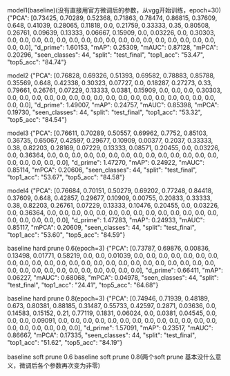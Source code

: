 model1(baseline)(没有直接用官方微调后的参数，从vgg开始训练，epoch=30)
{"PCA": [0.73425, 0.70289, 0.52368, 0.71863, 0.78474, 0.86815, 0.37609, 0.648, 0.41039, 0.28065, 0.11818, 0.0, 0.21759, 0.33333, 0.35, 0.80508, 0.26761, 0.09639, 0.13333, 0.06667, 0.15909, 0.0, 0.03226, 0.0, 0.30303, 0.0, 0.0, 0.0, 0.0, 0.0, 0.0, 0.0, 0.0, 0.0, 0.0, 0.0, 0.0, 0.0, 0.0, 0.0, 0.0, 0.0, 0.0, 0.0], "d_prime": 1.60153, "mAP": 0.25309, "mAUC": 0.87128, "mPCA": 0.20296, "seen_classes": 44, "split": "test_final", "top1_acc": "53.47", "top5_acc": "84.74"}

model2
{"PCA": [0.76828, 0.69326, 0.51393, 0.69582, 0.78883, 0.85788, 0.35569, 0.648, 0.42338, 0.30323, 0.07727, 0.0, 0.18287, 0.27273, 0.33, 0.79661, 0.26761, 0.07229, 0.13333, 0.0381, 0.15909, 0.0, 0.0, 0.0, 0.30303, 0.0, 0.0, 0.0, 0.0, 0.0, 0.0, 0.0, 0.0, 0.0, 0.0, 0.0, 0.0, 0.0, 0.0, 0.0, 0.0, 0.0, 0.0, 0.0], "d_prime": 1.49007, "mAP": 0.24757, "mAUC": 0.85398, "mPCA": 0.19730, "seen_classes": 44, "split": "test_final", "top1_acc": "53.32", "top5_acc": "84.54"}

model3
{"PCA": [0.76611, 0.70289, 0.50557, 0.69962, 0.7752, 0.85103, 0.36735, 0.65067, 0.42597, 0.29677, 0.10909, 0.00377, 0.2037, 0.33333, 0.38, 0.82203, 0.28169, 0.07229, 0.13333, 0.08571, 0.20455, 0.0, 0.03226, 0.0, 0.36364, 0.0, 0.0, 0.0, 0.0, 0.0, 0.0, 0.0, 0.0, 0.0, 0.0, 0.0, 0.0, 0.0, 0.0, 0.0, 0.0, 0.0, 0.0, 0.0], "d_prime": 1.47270, "mAP": 0.24922, "mAUC": 0.85114, "mPCA": 0.20606, "seen_classes": 44, "split": "test_final", "top1_acc": "53.67", "top5_acc": "84.58"}

model4
{"PCA": [0.76684, 0.70151, 0.50279, 0.69202, 0.77248, 0.84418, 0.37609, 0.648, 0.42857, 0.29677, 0.10909, 0.00755, 0.20833, 0.33333, 0.38, 0.82203, 0.26761, 0.07229, 0.13333, 0.10476, 0.20455, 0.0, 0.03226, 0.0, 0.36364, 0.0, 0.0, 0.0, 0.0, 0.0, 0.0, 0.0, 0.0, 0.0, 0.0, 0.0, 0.0, 0.0, 0.0, 0.0, 0.0, 0.0, 0.0, 0.0], "d_prime": 1.47283, "mAP": 0.24933, "mAUC": 0.85117, "mPCA": 0.20609, "seen_classes": 44, "split": "test_final", "top1_acc": "53.60", "top5_acc": "84.59"}

baseline hard prune 0.6(epoch=3)
{"PCA": [0.73787, 0.69876, 0.00836, 0.13498, 0.01771, 0.58219, 0.0, 0.0, 0.01039, 0.0, 0.0, 0.0, 0.0, 0.0, 0.0, 0.0, 0.0, 0.0, 0.0, 0.0, 0.0, 0.0, 0.0, 0.0, 0.0, 0.0, 0.0, 0.0, 0.0, 0.0, 0.0, 0.0, 0.0, 0.0, 0.0, 0.0, 0.0, 0.0, 0.0, 0.0, 0.0, 0.0, 0.0, 0.0], "d_prime": 0.66411, "mAP": 0.06227, "mAUC": 0.68068, "mPCA": 0.04978, "seen_classes": 44, "split": "test_final", "top1_acc": "24.41", "top5_acc": "64.68"}

baseline hard prune 0.8(epoch=3)
{"PCA": [0.74946, 0.71939, 0.48189, 0.673, 0.80381, 0.88185, 0.31487, 0.55733, 0.42597, 0.2871, 0.03636, 0.0, 0.14583, 0.15152, 0.21, 0.77119, 0.1831, 0.06024, 0.0, 0.0381, 0.04545, 0.0, 0.0, 0.0, 0.09091, 0.0, 0.0, 0.0, 0.0, 0.0, 0.0, 0.0, 0.0, 0.0, 0.0, 0.0, 0.0, 0.0, 0.0, 0.0, 0.0, 0.0, 0.0, 0.0], "d_prime": 1.57091, "mAP": 0.23517, "mAUC": 0.86667, "mPCA": 0.17335, "seen_classes": 44, "split": "test_final", "top1_acc": "51.62", "top5_acc": "84.19"}

baseline soft prune 0.6
baseline soft prune 0.8(两个soft prune 基本没什么意义，微调后各个参数再次变为非零)
